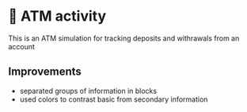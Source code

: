 # 🏧 ATM activity
<p>This is an ATM simulation for tracking deposits and withrawals from an account</p>

## Improvements
- separated groups of information in blocks
- used colors to contrast basic from secondary information
